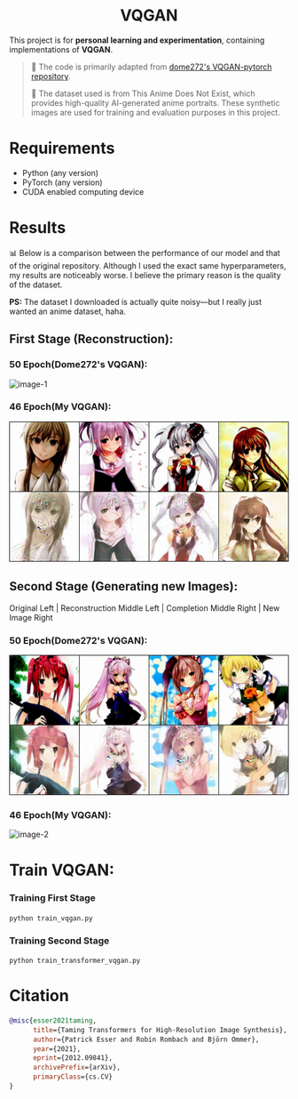 <h1 align="center">
  <b>VQGAN</b><br>
</h1>




This project is for **personal learning and experimentation**, containing implementations of **VQGAN**.

> 🔗 The code is primarily adapted from [dome272's VQGAN-pytorch repository](https://github.com/dome272/VQGAN-pytorch).
>
> 🎨 The dataset used is from This Anime Does Not Exist, which provides high-quality AI-generated anime portraits. These synthetic images are used for training and evaluation purposes in this project.




# Requirements

- Python (any version)
- PyTorch (any version)
- CUDA enabled computing device

# Results

📊 Below is a comparison between the performance of our model and that of the original repository. Although I used the exact same hyperparameters, my results are noticeably worse. I believe the primary reason is the quality of the dataset.

**PS:** The dataset I downloaded is actually quite noisy—but I really just wanted an anime dataset, haha.

## First Stage (Reconstruction):

### 50 Epoch(Dome272's VQGAN):
![image-1](Figs/1.png)

### 46 Epoch(My VQGAN):
![image-2](Figs/2.png)

## Second Stage (Generating new Images):

Original Left | Reconstruction Middle Left | Completion Middle Right | New Image Right

### 50 Epoch(Dome272's VQGAN):

![image-1](Figs/3.png)

### 46 Epoch(My VQGAN):
![image-2](Figs/4.png)




# Train VQGAN:

### Training First Stage

```python train_vqgan.py```

### Training Second Stage

```python train_transformer_vqgan.py```




# Citation

```bibtex
@misc{esser2021taming,
      title={Taming Transformers for High-Resolution Image Synthesis}, 
      author={Patrick Esser and Robin Rombach and Björn Ommer},
      year={2021},
      eprint={2012.09841},
      archivePrefix={arXiv},
      primaryClass={cs.CV}
}
```


